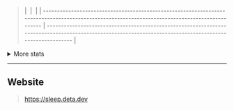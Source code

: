 > | <img align="center" src="https://github-readme-stats.vercel.app/api?username=slumberdemon&show_icons=true&hide=issues,prs&theme=buefy&hide_border=true" alt="" /> | <img align="center" src="https://github-readme-stats.vercel.app/api/top-langs/?username=slumberdemon&layout=compact&theme=buefy&hide_border=true" alt="" /> |
| ----------------------------------------------------------------------------------------------------------------------------------------------- | --------------------------------------------------------------------------------------------------------------------------------------------------------- |

<details>
  <summary markdown="span">More stats</summary>
<img src="http://github-profile-summary-cards.vercel.app/api/cards/profile-details?username=slumberdemon&theme=radical" alt="img">
<img src="http://github-profile-summary-cards.vercel.app/api/cards/productive-time?username=slumberdemon&theme=radical&utcOffset=8" alt="img">
<img src="https://github-profile-summary-cards.vercel.app/api/cards/most-commit-language?username=slumberdemon&theme=radical" alt="img">
</details>


-------------------
## Website
> https://sleep.deta.dev
